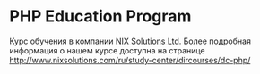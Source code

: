 PHP Education Program
=====================

Курс обучения в компании [NIX Solutions Ltd](http://www.nixsolutions.com).
Более подробная информация о нашем курсе доступна на странице http://www.nixsolutions.com/ru/study-center/dircourses/dc-php/
